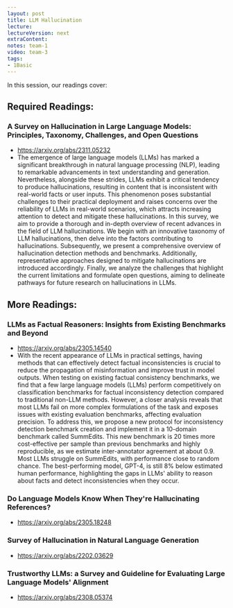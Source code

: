 ```yaml
---
layout: post
title: LLM Hallucination
lecture: 
lectureVersion: next
extraContent: 
notes: team-1
video: team-3
tags:
- 1Basic
---
```


In this session, our readings cover: 
 


## Required Readings: 

### A Survey on Hallucination in Large Language Models: Principles, Taxonomy, Challenges, and Open Questions
  + https://arxiv.org/abs/2311.05232
  + The emergence of large language models (LLMs) has marked a significant breakthrough in natural language processing (NLP), leading to remarkable advancements in text understanding and generation. Nevertheless, alongside these strides, LLMs exhibit a critical tendency to produce hallucinations, resulting in content that is inconsistent with real-world facts or user inputs. This phenomenon poses substantial challenges to their practical deployment and raises concerns over the reliability of LLMs in real-world scenarios, which attracts increasing attention to detect and mitigate these hallucinations. In this survey, we aim to provide a thorough and in-depth overview of recent advances in the field of LLM hallucinations. We begin with an innovative taxonomy of LLM hallucinations, then delve into the factors contributing to hallucinations. Subsequently, we present a comprehensive overview of hallucination detection methods and benchmarks. Additionally, representative approaches designed to mitigate hallucinations are introduced accordingly. Finally, we analyze the challenges that highlight the current limitations and formulate open questions, aiming to delineate pathways for future research on hallucinations in LLMs.


## More Readings: 


### LLMs as Factual Reasoners: Insights from Existing Benchmarks and Beyond
  + https://arxiv.org/abs/2305.14540
  + With the recent appearance of LLMs in practical settings, having methods that can effectively detect factual inconsistencies is crucial to reduce the propagation of misinformation and improve trust in model outputs. When testing on existing factual consistency benchmarks, we find that a few large language models (LLMs) perform competitively on classification benchmarks for factual inconsistency detection compared to traditional non-LLM methods. However, a closer analysis reveals that most LLMs fail on more complex formulations of the task and exposes issues with existing evaluation benchmarks, affecting evaluation precision. To address this, we propose a new protocol for inconsistency detection benchmark creation and implement it in a 10-domain benchmark called SummEdits. This new benchmark is 20 times more cost-effective per sample than previous benchmarks and highly reproducible, as we estimate inter-annotator agreement at about 0.9. Most LLMs struggle on SummEdits, with performance close to random chance. The best-performing model, GPT-4, is still 8\% below estimated human performance, highlighting the gaps in LLMs' ability to reason about facts and detect inconsistencies when they occur.




### Do Language Models Know When They're Hallucinating References?
  + https://arxiv.org/abs/2305.18248

### Survey of Hallucination in Natural Language Generation
  + https://arxiv.org/abs/2202.03629

### Trustworthy LLMs: a Survey and Guideline for Evaluating Large Language Models' Alignment
  + https://arxiv.org/abs/2308.05374

